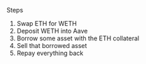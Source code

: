 Steps

1. Swap ETH for WETH
2. Deposit WETH into Aave
3. Borrow some asset with the ETH collateral
4. Sell that borrowed asset
5. Repay everything back
